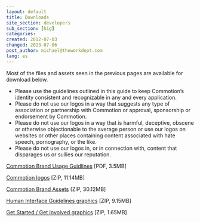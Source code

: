 ```yaml
---
layout: default
title: Downloads
site_section: developers
sub_section: [hig]
categories: 
created: 2012-07-03
changed: 2013-07-06
post_author: michael@theworkdept.com
lang: es
---
```

  <p>Most of the files and assets seen in the previous pages are available for download below.</p>

<ul>
	<li>Please use the guidelines outlined in this guide to keep Commotion’s identity consistent and recognizable in any and every application.</li>
	<li>Please do not use our logos in a way that suggests any type of association or partnership with Commotion or approval, sponsorship or endorsement by Commotion.</li>
	<li>Please do not use our logos in a way that is harmful, deceptive, obscene or otherwise objectionable to the average person or use our logos on websites or other places containing content associated with hate speech, pornography, or the like.</li>
	<li>Please do not use our logos in, or in connection with, content that disparages us or sullies our reputation.</li>
</ul>

<p><a href="/files/Commotion%20Brand%20Usage%20Guidelines.pdf">Commotion Brand Usage Guidlines</a> [PDF, 3.5MB]</p>

<p><a href="/files/Commotion%20Logos.zip">Commotion logos</a> [ZIP, 11.14MB]</p>

<p><a href="/files/Commotion%20Brand%20Assets.zip">Commotion Brand Assets</a> (ZIP, 30.12MB]</p>

<p><a href="/files/HIG%20graphics_0.zip">Human Interface Guidelines graphics</a> [ZIP, 9.15MB]</p>

<p><a href="/files/Get%20Started%20%3A%20Involved%20Graphics.zip">Get Started / Get Involved graphics</a> [ZIP, 1.65MB]</p>

<p>&nbsp;</p>

<p>&nbsp;</p>

<p>&nbsp;</p>

<p>&nbsp;</p>
 
